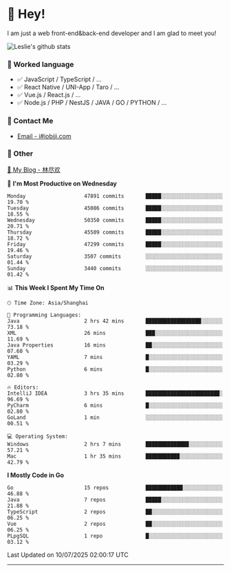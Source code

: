 # 👋 Hey!

I am just a web front-end&back-end developer and I am glad to meet you!

![Leslie's github stats](https://github-readme-stats.vercel.app/api?username=unsafe-ptr&&show_icons=true&&title_color=1abc9c&&icon_color=1abc9c)


### 📝 Worked language

- ✅ JavaScript / TypeScript / ...
- ✅ React Native / UNI-App / Taro / ...
- ✅ Vue.js / React.js / ...
- ✅ Node.js / PHP / NestJS / JAVA / GO / PYTHON / ...

### 📮 Contact Me

- [Email - i#iobiji.com](mailto:i@iobiji.com)


### 🤪 Other

[📌 My Blog - 林尽欢](https://iobiji.com)

<!--START_SECTION:waka-->
📅 **I'm Most Productive on Wednesday** 

```text
Monday                   47891 commits       █████░░░░░░░░░░░░░░░░░░░░   19.70 % 
Tuesday                  45086 commits       █████░░░░░░░░░░░░░░░░░░░░   18.55 % 
Wednesday                50350 commits       █████░░░░░░░░░░░░░░░░░░░░   20.71 % 
Thursday                 45509 commits       █████░░░░░░░░░░░░░░░░░░░░   18.72 % 
Friday                   47299 commits       █████░░░░░░░░░░░░░░░░░░░░   19.46 % 
Saturday                 3507 commits        ░░░░░░░░░░░░░░░░░░░░░░░░░   01.44 % 
Sunday                   3440 commits        ░░░░░░░░░░░░░░░░░░░░░░░░░   01.42 % 
```


📊 **This Week I Spent My Time On** 

```text
🕑︎ Time Zone: Asia/Shanghai

💬 Programming Languages: 
Java                     2 hrs 42 mins       ██████████████████░░░░░░░   73.18 % 
XML                      26 mins             ███░░░░░░░░░░░░░░░░░░░░░░   11.69 % 
Java Properties          16 mins             ██░░░░░░░░░░░░░░░░░░░░░░░   07.60 % 
YAML                     7 mins              █░░░░░░░░░░░░░░░░░░░░░░░░   03.29 % 
Python                   6 mins              █░░░░░░░░░░░░░░░░░░░░░░░░   02.80 % 

🔥 Editors: 
IntelliJ IDEA            3 hrs 35 mins       ████████████████████████░   96.69 % 
PyCharm                  6 mins              █░░░░░░░░░░░░░░░░░░░░░░░░   02.80 % 
GoLand                   1 min               ░░░░░░░░░░░░░░░░░░░░░░░░░   00.51 % 

💻 Operating System: 
Windows                  2 hrs 7 mins        ██████████████░░░░░░░░░░░   57.21 % 
Mac                      1 hr 35 mins        ███████████░░░░░░░░░░░░░░   42.79 % 
```

**I Mostly Code in Go** 

```text
Go                       15 repos            ████████████░░░░░░░░░░░░░   46.88 % 
Java                     7 repos             █████░░░░░░░░░░░░░░░░░░░░   21.88 % 
TypeScript               2 repos             ██░░░░░░░░░░░░░░░░░░░░░░░   06.25 % 
Vue                      2 repos             ██░░░░░░░░░░░░░░░░░░░░░░░   06.25 % 
PLpgSQL                  1 repo              █░░░░░░░░░░░░░░░░░░░░░░░░   03.12 % 
```




 Last Updated on 10/07/2025 02:00:17 UTC
<!--END_SECTION:waka-->
---
